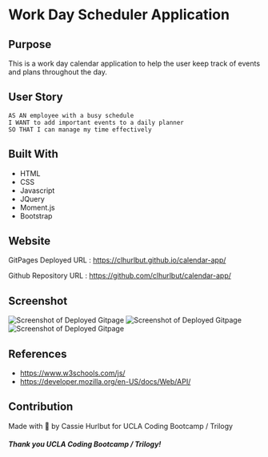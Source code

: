 # Work Day Scheduler Application

## Purpose
This is a work day calendar application to help the user keep track of events and plans throughout the day. 

## User Story 
```
AS AN employee with a busy schedule
I WANT to add important events to a daily planner
SO THAT I can manage my time effectively
```
## Built With
* HTML
* CSS
* Javascript 
* JQuery
* Moment.js
* Bootstrap

## Website

GitPages Deployed URL : https://clhurlbut.github.io/calendar-app/

Github Repository URL : https://github.com/clhurlbut/calendar-app/

## Screenshot

![Screenshot of Deployed Gitpage]()
![Screenshot of Deployed Gitpage]()
![Screenshot of Deployed Gitpage]()

## References 

* https://www.w3schools.com/js/
* https://developer.mozilla.org/en-US/docs/Web/API/


## Contribution
Made with :potato: by Cassie Hurlbut for UCLA Coding Bootcamp / Trilogy 

##### Thank you UCLA Coding Bootcamp / Trilogy! 
